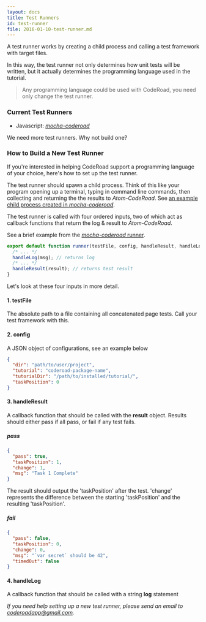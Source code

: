 ```yaml
---
layout: docs
title: Test Runners
id: test-runner
file: 2016-01-10-test-runner.md
---
```

A test runner works by creating a child process and calling a test framework with target files.

In this way, the test runner not only determines how unit tests will be written, but it actually determines the programming language used in the tutorial.

> Any programming language could be used with CodeRoad, you need only change the test runner.

### Current Test Runners

* Javascript: [*mocha-coderoad*](https://github.com/coderoad/mocha-coderoad)

We need more test runners. Why not build one?

### How to Build a New Test Runner

If you're interested in helping CodeRoad support a programming language of your choice, here's how to set up the test runner.

The test runner should spawn a child process. Think of this like your program opening up a terminal, typing in command line commands, then collecting and returning the the results to *Atom-CodeRoad*. See [an example child process created in *mocha-coderoad*](https://github.com/coderoad/mocha-coderoad/blob/master/src/create-runner.ts).

The test runner is called with four ordered inputs, two of which act as callback functions that return the log & result to *Atom-CodeRoad*.

See a brief example from the [*mocha-coderoad* runner](https://github.com/coderoad/mocha-coderoad/blob/master/src/runner.ts).

```js
export default function runner(testFile, config, handleResult, handleLog) {
  /* ... */
  handleLog(msg); // returns log
  /* ... */
  handleResult(result); // returns test result
}
```

Let's look at these four inputs in more detail.

#### 1. testFile

The absolute path to a file containing all concatenated page tests. Call your test framework with this.

#### 2. config

A JSON object of configurations, see an example below

```json
{
  "dir": "path/to/user/project",
  "tutorial": "coderoad-package-name",
  "tutorialDir": "/path/to/installed/tutorial/",
  "taskPosition": 0
}
```

#### 3. handleResult

A callback function that should be called with the **result** object. Results should either pass if all pass, or fail if any test fails.

##### pass

```json
{
  "pass": true,
  "taskPosition": 1,
  "change": 1,
  "msg": "Task 1 Complete"
}
```

The result should output the 'taskPosition' after the test. 'change' represents the difference between the starting 'taskPosition' and the resulting 'taskPosition'.

##### fail

```json
{
  "pass": false,
  "taskPosition": 0,
  "change": 0,
  "msg": "`var secret` should be 42",
  "timedOut": false
}
```

#### 4. handleLog

A callback function that should be called with a string **log** statement

*If you need help setting up a new test runner, please send an email to coderoadapp@gmail.com.*
